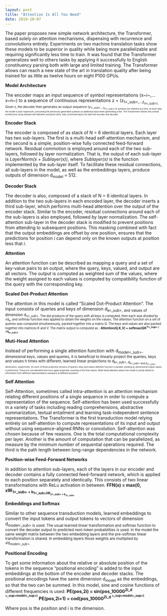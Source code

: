 ```yaml
---
layout: post
title: "Attention Is All You Need"
date: 2019-10-07
---
```


The paper proposes new simple network architecture, the Transformer, based solely on attention mechanisms, dispensing with recurrence and convolutions entirely. Experiments on two machine translation tasks show these models to be superior in quality while being more parallelizable and requiring significantly less time to train. It was found that the Transformer generalizes well to others tasks by applying it successfully to English constituency parsing both with large and limited training. The Transformer allows can reach a new state of the art in translation quality after being trained for as little as twelve hours on eight P100 GPUs.

**Model Architecture**

The encoder maps an input sequence of symbol representations (x~i~,…x~n~) to a sequence of continuous representations z = (z<sub>1<_sub>,…z<sub>n<_sub>). Given z, the decoder then generates an output sequence (y<sub>1<_sub>,…y<sub>m<_sub>) of symbols one element at a time. At each step the model is auto-regressive, consuming the previously generated symbols as additional input when generating a text.
The Transformer follows this overall architecture using stacked self-attention and point-wise, fully connected layers for both the encoder and decoder.

**Encoder Stack**

The encoder is composed of as stack of N = 6 identical layers. Each layer has two sub-layers. The first is a multi-head self-attention mechanism, and the second is a simple, position-wise fully connected feed-forward network. Residual commotion is employed around each of the two sub-layers, followed by layer normalization. That is, the output of each sub-layer is _LayerNorm(x + Sublayer(x))_, where _Sublayer(x)_ is the function implemented by the sub-layer itself. To facilitate these residual connections, all sub-layers in the model, as well as the embeddings layers, produce outputs of dimension d<sub>model</sub> = 512.

**Decoder Stack**

The decoder is also, composed of a stack of N = 6 identical layers. In addition to the two sub-layers in each encoded layer, the decoder inserts a third sub-layer, which performs multi-head attention over the output of the encoder stack. Similar to the encoder, residual connections around each of the sub-layers is also employed, followed by layer normalization. The self-attention sub-layer in the decoder stack is modified to prevent positions from attending to subsequent positions. This masking combined with fact that the output embeddings are offset by one position, ensures that the predictions for position _i_ can depend only on the known outputs at position less that _i_.

**Attention**

An attention function can be described as mapping a query and a set of key-value pairs to an output, where the query, keys, valued, and output are all vectors. The output is computed as weighted sum of the values, where the weight assigned to each values is computed by compatibility function of the query with the corresponding key.

**Scaled Dot-Product Attention**

The attention in this model is called “Scaled Dot-Product Attention”. The input consists of queries and keys of dimension d<sub>k<_sub>, and values of dimension d<sub>v<_sub>. The dot products of the query with all keys is computed, then each was divided by √d<sub>k</sub>, and softmax function was applied to obtain the weights on the values.
The attention function on a set of queries was computed simultaneously, packed together into a matrix Q. The keys and values are also packed together into matrices K and V. The matrix output is computed as :
**Attention(Q,K,V) = softmax(QK<sup>T<_sup> / √d<sub>k<_sub>)**

**Muti-Head Attention**

Instead of performing a single attention function with d<sub>model<_sub>-dimensional keys, values and queries, it is beneficial to linearly project the queries, keys and values h times with different, learned linear projections to d<sub>k<_sub>, d<sub>k<_sub> and d<sub>v<_sub> dimensions, respectively. On each of these projected versions of queries, keys and values attention function in parallel, yielding d<sub>v</sub>-dimensional output values is performed. These are concatenated and once again projected, resulting in the final values. 
Multi-head attention allows the model to jointly attend to information from different representations subspace at different positions.

**Self Attention**

Self-Attention, sometimes called intra-attention is an attention mechanism relating different positions of a single sequence in order to compute a representation of the sequence. Self-attention has been used successfully in a variety of tasks including reading comprehensions, abstractive summarization, textual entailment and learning task-independent sentence representations. The Transformer is the first transduction model relying entirely on self-attention to compute representations of its input and output without using sequence-aligned RNNs or convolution. Self-attention was chosen because of few reasons. One is the total computational complexity per layer. Another is the amount of computation that can be parallelized, as measure by the minimum number of sequential operations required. The third is the path length between long-range dependencies in the network.

**Position-wise Feed-Forward Networks**

In addition to attention sub-layers, each of the layers in our encoder and decoder contains a fully connected feed-forward network, which is applied to each position separately and identically. This consists of two linear transformations with ReLu activation in between.
**FFN(x) = max(0, xW<sub>1<_sub> + b<sub>1<_sub>)W<sub>2<_sub> + b<sub>2<_sub>**

**Embeddings and Softmax**

Similar to other sequence transduction models, learned embeddings to convert the input tokens and output tokens to vectors of dimension d<sub>model<_sub> is used. The usual learned linear transformation and softmax function to convert the decoder output to predicted next-token probabilities is used. In the model the same weight matrix between the two embedding layers and the pre-softmax linear transformation is shared. In embedding layers those weights are multiplied by √d<sub>model<_sub>.

**Positional Encoding**

To get some information about the relative or absolute position of the tokens in the sequence “positional encoding” is added to the input embeddings at the bottom of the encoder and decoder stacks. The positional encodings have the same dimension d<sub>model</sub> as the embeddings, so that the two can be summed. In this model, sine and cosine functions of different frequencies is used:
**PE(pos,2i) = sin(pos_10000<sup>2i_d <sup><_sup>model<_sup>)**
**PE(pos,2i+1) = cod(pos_10000<sup>2i_d <sup><_sup>model<_sup>)**

Where pos is the position and i is the dimension.
